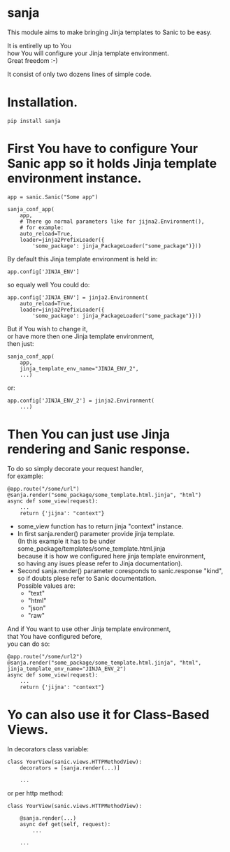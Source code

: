sanja
=====

This module aims to make bringing Jinja templates to Sanic to be easy.  

It is entirelly up to You  
how You will configure your Jinja template environment.  
Great freedom :-)  

It consist of only two dozens lines of simple code.  

# Installation.  

    pip install sanja  

# First You have to configure Your Sanic app so it holds Jinja template environment instance.  

    app = sanic.Sanic("Some app")  

    sanja_conf_app(  
        app,  
        # There go normal parameters like for jijna2.Environment(),  
        # for example:  
        auto_reload=True,  
        loader=jinja2PrefixLoader({  
            'some_package': jinja_PackageLoader("some_package")}))  

By default this Jinja template environment is held in:  

    app.config['JINJA_ENV']  

so equaly well You could do:  

    app.config['JINJA_ENV'] = jinja2.Environment(  
        auto_reload=True,  
        loader=jinja2PrefixLoader({  
            'some_package': jinja_PackageLoader("some_package")}))  

But if You wish to change it,  
or have more then one Jinja template environment,  
then just:  

    sanja_conf_app(  
        app,  
        jinja_template_env_name="JINJA_ENV_2",  
        ...)  

or:  

    app.config['JINJA_ENV_2'] = jinja2.Environment(  
        ...)  


# Then You can just use Jinja rendering and Sanic response.  

To do so simply decorate your request handler,  
for example:  

    @app.route("/some/url")  
    @sanja.render("some_package/some_template.html.jinja", "html")  
    async def some_view(request):  
        ...  
        return {'jijna': "context"}  

* some\_view function has to return jinja "context" instance.  
* In first sanja.render() parameter provide jinja template.  
  (In this example it has to be under  
      some\_package/templates/some_template.html.jinja  
  because it is how we configured here jinja template environment,  
  so having any isues please refer to Jinja documentation).  
* Second sanja.render() parameter coresponds to sanic.response "kind",  
  so if doubts plese refer to Sanic documentation.  
  Possible values are:  
  * "text"  
  * "html"  
  * "json"  
  * "raw"  

And if You want to use other Jinja template environment,  
that You have configured before,  
you can do so:  

    @app.route("/some/url2")  
    @sanja.render("some_package/some_template.html.jinja", "html", jinja_template_env_name="JINJA_ENV_2")  
    async def some_view(request):  
        ...  
        return {'jijna': "context"}  


# Yo can also use it for Class-Based Views.  

In decorators class variable:  

    class YourView(sanic.views.HTTPMethodView):  
        decorators = [sanja.render(...)]  
    
        ...  

or per http method:  

    class YourView(sanic.views.HTTPMethodView):  
    
        @sanja.render(...)  
        async def get(self, request):  
            ...  
    
        ...  
